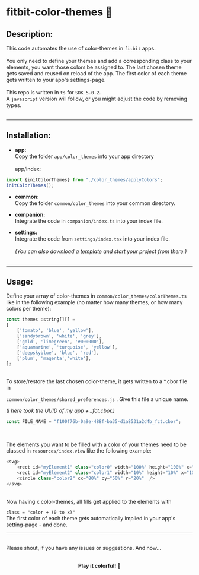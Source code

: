 # fitbit-color-themes 🎨
## Description:
This code automates the use of color-themes in `fitbit` apps.<br><br>
You only need to define your themes and add a corresponding class to your elements, you want those colors be assigned to.
The last chosen theme gets saved and reused on reload of the app.
The first color of each theme gets written to your app's settings-page.<br><br>
This repo is written in `ts` for `SDK 5.0.2`.<br>
A `javascript` version will follow, or you might adjust the code by removing types.<br><br>

---

## Installation:

- **app:**<br>
Copy the folder `app/color_themes` into your app directory<br><br>
app/index:<br>

```javascript
import {initColorThemes} from "./color_themes/applyColors";
initColorThemes();
```
- **common:**<br>
Copy the folder `common/color_themes` into your common directory.<br>

- **companion:**<br>
Integrate the code in `companion/index.ts` into your index file.<br>

- **settings:**<br>
Integrate the code from `settings/index.tsx` into your index file. <br><br>
*(You can also download a template and start your project from there.)*<br><br>

---
## Usage:
Define your array of color-themes in `common/color_themes/colorThemes.ts` like in the following example (no matter how many themes, or how many colors per theme):
```javascript
const themes :string[][] = 
[
    ['tomato', 'blue', 'yellow'],
    ['sandybrown', 'white', 'grey'],
    ['gold', 'limegreen', '#000000'],
    ['aquamarine', 'turquoise', 'yellow'],
    ['deepskyblue', 'blue', 'red'],
    ['plum', 'magenta','white'],
];
```
<br>
To store/restore the last chosen color-theme, it gets written to a *.cbor file in 

`common/color_themes/shared_preferences.js`
. Give this file a unique name.

*(I here took the UUID of my app + _fct.cbor.)*
<br>

```javascript
const FILE_NAME = "f100f76b-0a9e-488f-ba35-d1a8531a2d4b_fct.cbor";
```
<br>

The elements you want to be filled with a color of your themes need to be classed in `resources/index.view` like the following example:
```javascript
<svg>
    <rect id="myElement1" class="color0" width="100%" height="100%" x="0" y="0" />
    <rect id="myElement2" class="color1" width="10%" height="10%" x="100" y="100" />
    <circle class="color2" cx="80%" cy="50%" r="20%"  />
</svg> 
```



<br>
Now having x color-themes, all fills get applied to the elements with

`class = "color + (0 to x)"`
<br>
The first color of each theme gets automatically implied in your app's setting-page - and done.
<br>

---
<br>
Please shout, if you have any issues or suggestions. And now...<br>
<br>

<p align= "center"><b>Play it colorful! 🥳






